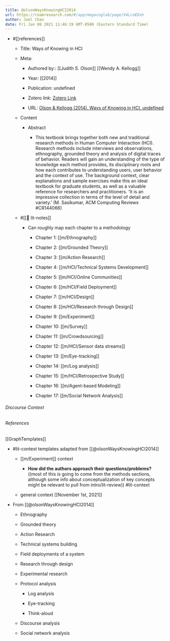 ```yaml
---
title: @olsonWaysKnowingHCI2014
url: https://roamresearch.com/#/app/megacoglab/page/V4LcoEDxh
author: Joel Chan
date: Fri Jan 08 2021 11:46:19 GMT-0500 (Eastern Standard Time)
---
```


- #[[references]]

    - Title: Ways of Knowing in HCI

    - Meta:

        - Authored by:: [[Judith S. Olson]] [[Wendy A. Kellogg]]

        - Year: [[2014]]

        - Publication: undefined

        - Zotero link: [Zotero Link](zotero://select/items/1_PJFTT2AI)

        - URL: [Olson & Kellogg (2014). Ways of Knowing in HCI. undefined](https://www.springer.com/gp/book/9781493903771)

    - Content

        - Abstract

            - This textbook brings together both new and traditional research methods in Human Computer Interaction (HCI). Research methods include interviews and observations, ethnography, grounded theory and analysis of digital traces of behavior. Readers will gain an understanding of the type of knowledge each method provides, its disciplinary roots and how each contributes to understanding users, user behavior and the context of use. The background context, clear explanations and sample exercises make this an ideal textbook for graduate students, as well as a valuable reference for researchers and practitioners. 'It is an impressive collection in terms of the level of detail and variety.' (M. Sasikumar, ACM Computing Reviews #CR144066)

    - #[[📝 lit-notes]]

        - Can roughly map each chapter to a methodology

            - Chapter 1: [[m/Ethnography]]

            - Chapter 2: [[m/Grounded Theory]]

            - Chapter 3: [[m/Action Research]]

            - Chapter 4: [[m/HCI/Technical Systems Development]]

            - Chapter 5: [[m/HCI/Online Communities]]

            - Chapter 6: [[m/HCI/Field Deployment]]

            - Chapter 7: [[m/HCI/Design]]

            - Chapter 8: [[m/HCI/Research through Design]]

            - Chapter 9: [[m/Experiment]]

            - Chapter 10: [[m/Survey]]

            - Chapter 11: [[m/Crowdsourcing]]

            - Chapter 12: [[m/HCI/Sensor data streams]]

            - Chapter 13: [[m/Eye-tracking]]

            - Chapter 14: [[m/Log analysis]]

            - Chapter 15: [[m/HCI/Retrospective Study]]

            - Chapter 16: [[m/Agent-based Modeling]]

            - Chapter 17: [[m/Social Network Analysis]]

###### Discourse Context



###### References

[[GraphTemplates]]

- #lit-context templates adapted from [[@olsonWaysKnowingHCI2014]]

    - [[m/Experiment]] context

        - **How did the authors approach their questions/problems?** ((most of this is going to come from the methods sections, although some info about conceptualization of key concepts might be relevant to pull from intro/lit-review)) #lit-context

    - general context
[[November 1st, 2021]]

- From [[@olsonWaysKnowingHCI2014]]

    - Ethnography

    - Grounded theory

    - Action Research

    - Technical systems building

    - Field deployments of a system

    - Research through design

    - Experimental research

    - Protocol analysis

        - Log analysis

        - Eye-tracking

        - Think-aloud

    - Discourse analysis

    - Social network analysis
